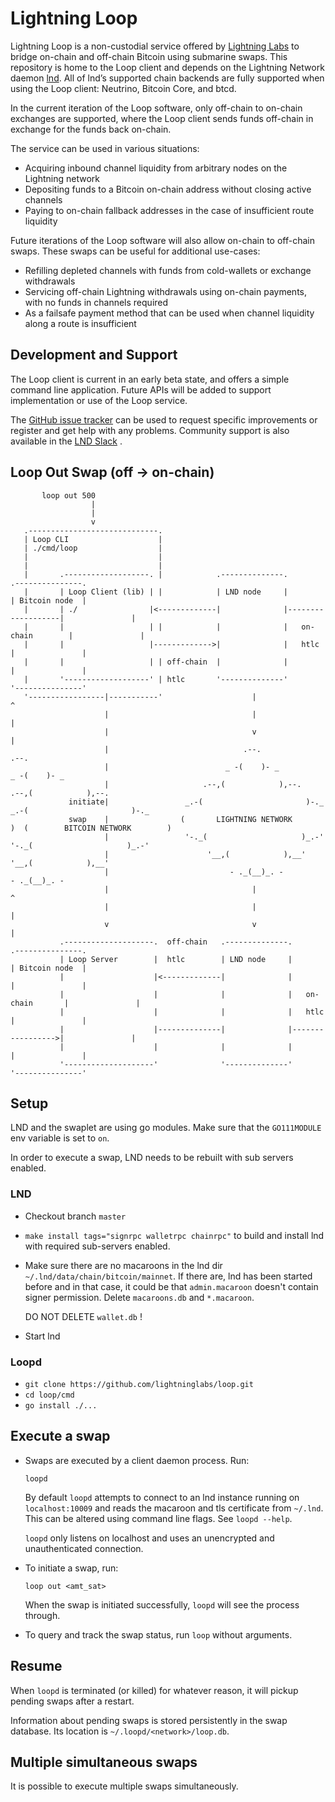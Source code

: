 # Lightning Loop
 
Lightning Loop is a non-custodial service offered by
[Lightning Labs](https://lightning.engineering/) to bridge on-chain and
off-chain Bitcoin using submarine swaps. This repository is home to the Loop
client and depends on the Lightning Network daemon
[lnd](https://github.com/lightningnetwork/lnd). All of lnd’s supported chain
backends are fully supported when using the Loop client: Neutrino, Bitcoin
Core, and btcd.

In the current iteration of the Loop software, only off-chain to on-chain
exchanges are supported, where the Loop client sends funds off-chain in
exchange for the funds back on-chain.

The service can be used in various situations:

- Acquiring inbound channel liquidity from arbitrary nodes on the Lightning
    network
- Depositing funds to a Bitcoin on-chain address without closing active
    channels
- Paying to on-chain fallback addresses in the case of insufficient route
    liquidity

Future iterations of the Loop software will also allow on-chain to off-chain
swaps. These swaps can be useful for additional use-cases:

- Refilling depleted channels with funds from cold-wallets or exchange
    withdrawals
- Servicing off-chain Lightning withdrawals using on-chain payments, with no
    funds in channels required
- As a failsafe payment method that can be used when channel liquidity along a
    route is insufficient

## Development and Support

The Loop client is current in an early beta state, and offers a simple command
line application. Future APIs will be added to support implementation or use of
the Loop service.

The [GitHub issue tracker](https://github.com/lightninglabs/loop/issues) can be
used to request specific improvements or register and get help with any
problems. Community support is also available in the
[LND Slack](https://join.slack.com/t/lightningcommunity/shared_invite/enQtMzQ0OTQyNjE5NjU1LWRiMGNmOTZiNzU0MTVmYzc1ZGFkZTUyNzUwOGJjMjYwNWRkNWQzZWE3MTkwZjdjZGE5ZGNiNGVkMzI2MDU4ZTE)
.

## Loop Out Swap (off -> on-chain)

```
       loop out 500   
                  |
                  |
                  v
   .-----------------------------.
   | Loop CLI                    |
   | ./cmd/loop                  |
   |                             |
   |                             |
   |       .-------------------. |            .--------------.                   .---------------.
   |       | Loop Client (lib) | |            | LND node     |                   | Bitcoin node  |
   |       | ./                |<-------------|              |-------------------|               |
   |       |                   | |            |              |   on-chain        |               |
   |       |                   |------------->|              |   htlc            |               |
   |       |                   | | off-chain  |              |                   |               |
   |       '-------------------' | htlc       '--------------'                   '---------------'
   '-----------------|-----------'                    |                                  ^
                     |                                |                                  |
                     |                                v                                  |
                     |                              .--.                               .--.               
                     |                          _ -(    )- _                       _ -(    )- _           
                     |                     .--,(            ),--.             .--,(            ),--.      
             initiate|                 _.-(                       )-._    _.-(                       )-._ 
             swap    |                (       LIGHTNING NETWORK       )  (        BITCOIN NETWORK        )
                     |                 '-._(                     )_.-'    '-._(                     )_.-' 
                     |                      '__,(            ),__'             '__,(            ),__'     
                     |                           - ._(__)_. -                       - ._(__)_. -          
                     |                                |                                  ^
                     |                                |                                  |
                     v                                v                                  |
           .--------------------.  off-chain   .--------------.                  .---------------.
           | Loop Server        |  htlc        | LND node     |                  | Bitcoin node  |
           |                    |<-------------|              |                  |               |
           |                    |              |              |   on-chain       |               |
           |                    |              |              |   htlc           |               |
           |                    |--------------|              |----------------->|               |
           |                    |              |              |                  |               |
           '--------------------'              '--------------'                  '---------------'

```

## Setup

LND and the swaplet are using go modules. Make sure that the `GO111MODULE` env
variable is set to `on`.

In order to execute a swap, LND needs to be rebuilt with sub servers enabled.

### LND

* Checkout branch `master`

- `make install tags="signrpc walletrpc chainrpc"` to build and install lnd
  with required sub-servers enabled.

- Make sure there are no macaroons in the lnd dir
  `~/.lnd/data/chain/bitcoin/mainnet`. If there are, lnd has been started
  before and in that case, it could be that `admin.macaroon` doesn't contain
  signer permission. Delete `macaroons.db` and `*.macaroon`. 

  DO NOT DELETE `wallet.db` !

- Start lnd

### Loopd
- `git clone https://github.com/lightninglabs/loop.git`
- `cd loop/cmd`
- `go install ./...`

## Execute a swap

* Swaps are executed by a client daemon process. Run:

  `loopd`

  By default `loopd` attempts to connect to an lnd instance running on
  `localhost:10009` and reads the macaroon and tls certificate from `~/.lnd`.
  This can be altered using command line flags. See `loopd --help`.

  `loopd` only listens on localhost and uses an unencrypted and unauthenticated
  connection.

* To initiate a swap, run:

  `loop out <amt_sat>` 
  
  When the swap is initiated successfully, `loopd` will see the process through.

* To query and track the swap status, run `loop` without arguments.    

## Resume
When `loopd` is terminated (or killed) for whatever reason, it will pickup
pending swaps after a restart. 

Information about pending swaps is stored persistently in the swap database.
Its location is `~/.loopd/<network>/loop.db`.

## Multiple simultaneous swaps

It is possible to execute multiple swaps simultaneously.

